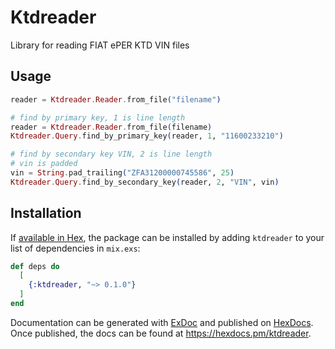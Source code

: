 # Ktdreader

Library for reading FIAT ePER KTD VIN files

## Usage

```elixir
reader = Ktdreader.Reader.from_file("filename")

# find by primary key, 1 is line length
reader = Ktdreader.Reader.from_file(filename)
Ktdreader.Query.find_by_primary_key(reader, 1, "11600233210")

# find by secondary key VIN, 2 is line length
# vin is padded
vin = String.pad_trailing("ZFA31200000745586", 25)
Ktdreader.Query.find_by_secondary_key(reader, 2, "VIN", vin)
```

## Installation

If [available in Hex](https://hex.pm/docs/publish), the package can be installed
by adding `ktdreader` to your list of dependencies in `mix.exs`:

```elixir
def deps do
  [
    {:ktdreader, "~> 0.1.0"}
  ]
end
```

Documentation can be generated with [ExDoc](https://github.com/elixir-lang/ex_doc)
and published on [HexDocs](https://hexdocs.pm). Once published, the docs can
be found at <https://hexdocs.pm/ktdreader>.

